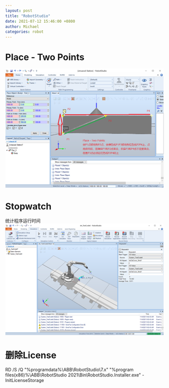 ```yaml
---
layout: post
title: "RobotStudio"
date: 2021-07-12 15:46:00 +0800
author: Michael
categories: robot
---
```


# Place - Two Points
![日志文件夹](/assets/robot/Place_TwoPoints.png)

# Stopwatch
统计程序运行时间
![日志文件夹](/assets/robot/Stopwatch.png)

# 删除License
RD /S /Q "%programdata%\ABB\RobotStudio\7.x" "%program files(x86)%\ABB\RobotStudio 2021\Bin\RobotStudio.Installer.exe" -InitLicenseStorage